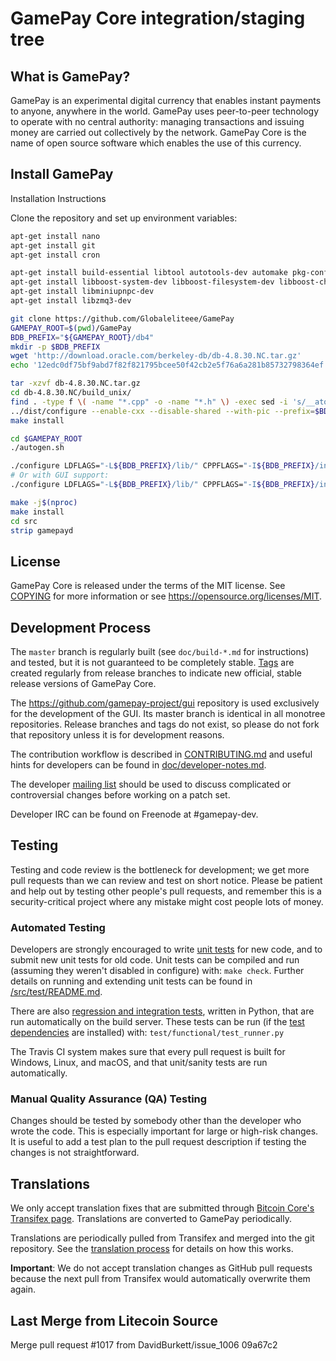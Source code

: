 GamePay Core integration/staging tree
=====================================

What is GamePay?
----------------

GamePay is an experimental digital currency that enables instant payments to
anyone, anywhere in the world. GamePay uses peer-to-peer technology to operate
with no central authority: managing transactions and issuing money are carried
out collectively by the network. GamePay Core is the name of open source
software which enables the use of this currency.

Install GamePay
-------
Installation Instructions

Clone the repository and set up environment variables:

```bash
apt-get install nano
apt-get install git
apt-get install cron

apt-get install build-essential libtool autotools-dev automake pkg-config libssl-dev libevent-dev bsdmainutils
apt-get install libboost-system-dev libboost-filesystem-dev libboost-chrono-dev libboost-program-options-dev libboost-test-dev libboost-thread-dev
apt-get install libminiupnpc-dev
apt-get install libzmq3-dev

git clone https://github.com/Globaleliteee/GamePay
GAMEPAY_ROOT=$(pwd)/GamePay
BDB_PREFIX="${GAMEPAY_ROOT}/db4"
mkdir -p $BDB_PREFIX
wget 'http://download.oracle.com/berkeley-db/db-4.8.30.NC.tar.gz'
echo '12edc0df75bf9abd7f82f821795bcee50f42cb2e5f76a6a281b85732798364ef  db-4.8.30.NC.tar.gz' | sha256sum -c

tar -xzvf db-4.8.30.NC.tar.gz
cd db-4.8.30.NC/build_unix/
find . -type f \( -name "*.cpp" -o -name "*.h" \) -exec sed -i 's/__atomic_compare_exchange/my_atomic_compare_exchange/g' {} +
../dist/configure --enable-cxx --disable-shared --with-pic --prefix=$BDB_PREFIX
make install

cd $GAMEPAY_ROOT
./autogen.sh

./configure LDFLAGS="-L${BDB_PREFIX}/lib/" CPPFLAGS="-I${BDB_PREFIX}/include/" CXXFLAGS="--param ggc-min-expand=1 --param ggc-min-heapsize=32768" --enable-upnp-default --without-gui
# Or with GUI support:
./configure LDFLAGS="-L${BDB_PREFIX}/lib/" CPPFLAGS="-I${BDB_PREFIX}/include/" CXXFLAGS="--param ggc-min-expand=1 --param ggc-min-heapsize=32768" --enable-upnp-default --with-gui=qt5

make -j$(nproc)
make install
cd src
strip gamepayd
```

License
-------

GamePay Core is released under the terms of the MIT license. See [COPYING](COPYING) for more
information or see https://opensource.org/licenses/MIT.

Development Process
-------------------

The `master` branch is regularly built (see `doc/build-*.md` for instructions) and tested, but it is not guaranteed to be
completely stable. [Tags](https://github.com/gamepay-project/gamepay/tags) are created
regularly from release branches to indicate new official, stable release versions of GamePay Core.

The https://github.com/gamepay-project/gui repository is used exclusively for the
development of the GUI. Its master branch is identical in all monotree
repositories. Release branches and tags do not exist, so please do not fork
that repository unless it is for development reasons.

The contribution workflow is described in [CONTRIBUTING.md](CONTRIBUTING.md)
and useful hints for developers can be found in [doc/developer-notes.md](doc/developer-notes.md).

The developer [mailing list](https://groups.google.com/forum/#!forum/gamepay-dev)
should be used to discuss complicated or controversial changes before working
on a patch set.

Developer IRC can be found on Freenode at #gamepay-dev.

Testing
-------

Testing and code review is the bottleneck for development; we get more pull
requests than we can review and test on short notice. Please be patient and help out by testing
other people's pull requests, and remember this is a security-critical project where any mistake might cost people
lots of money.

### Automated Testing

Developers are strongly encouraged to write [unit tests](src/test/README.md) for new code, and to
submit new unit tests for old code. Unit tests can be compiled and run
(assuming they weren't disabled in configure) with: `make check`. Further details on running
and extending unit tests can be found in [/src/test/README.md](/src/test/README.md).

There are also [regression and integration tests](/test), written
in Python, that are run automatically on the build server.
These tests can be run (if the [test dependencies](/test) are installed) with: `test/functional/test_runner.py`

The Travis CI system makes sure that every pull request is built for Windows, Linux, and macOS, and that unit/sanity tests are run automatically.

### Manual Quality Assurance (QA) Testing

Changes should be tested by somebody other than the developer who wrote the
code. This is especially important for large or high-risk changes. It is useful
to add a test plan to the pull request description if testing the changes is
not straightforward.

Translations
------------

We only accept translation fixes that are submitted through [Bitcoin Core's Transifex page](https://www.transifex.com/projects/p/bitcoin/).
Translations are converted to GamePay periodically.

Translations are periodically pulled from Transifex and merged into the git repository. See the
[translation process](doc/translation_process.md) for details on how this works.

**Important**: We do not accept translation changes as GitHub pull requests because the next
pull from Transifex would automatically overwrite them again.

Last Merge from Litecoin Source
------------
Merge pull request #1017 from DavidBurkett/issue_1006 09a67c2 
